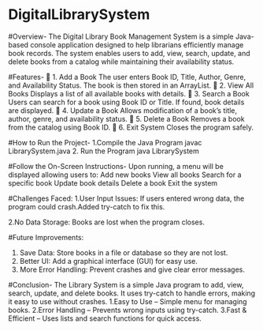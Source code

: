 # DigitalLibrarySystem
#Overview-
The Digital Library Book Management System is a simple Java-based console application designed to help librarians efficiently manage book records. The system enables users to add, view, search, update, and delete books from a catalog while maintaining their availability status.

 #Features-
📌 1. Add a Book
The user enters Book ID, Title, Author, Genre, and Availability Status.
The book is then stored in an ArrayList<Book>.
📌 2. View All Books
Displays a list of all available books with details.
📌 3. Search a Book
Users can search for a book using Book ID or Title.
If found, book details are displayed.
📌 4. Update a Book
Allows modification of a book’s title, author, genre, and availability status.
📌 5. Delete a Book
Removes a book from the catalog using Book ID.
📌 6. Exit System
Closes the program safely.

#How to Run the Project-
1.Compile the Java Program
javac LibrarySystem.java
2. Run the Program
java LibrarySystem

#Follow the On-Screen Instructions-
Upon running, a menu will be displayed allowing users to:
Add new books
View all books
Search for a specific book
Update book details
Delete a book
Exit the system

#Challenges Faced:
1.User Input Issues: If users entered wrong data, the program could crash.Added try-catch to fix this.

2.No Data Storage: Books are lost when the program closes.

#Future Improvements:
1. Save Data: Store books in a file or database so they are not lost.
2. Better UI: Add a graphical interface (GUI) for easy use.
3. More Error Handling: Prevent crashes and give clear error messages.

#Conclusion-
The Library System is a simple Java program to add, view, search, update, and delete books. It uses try-catch to handle errors, making it easy to use without crashes.
1.Easy to Use – Simple menu for managing books.
2.Error Handling – Prevents wrong inputs using try-catch.
3.Fast & Efficient – Uses lists and search functions for quick access.



